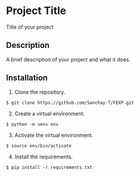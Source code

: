 # Project Title

Title of your project

## Description

A brief description of your project and what it does.

## Installation

1. Clone the repository.

```
$ git clone https://github.com/Sanchay-T/FEXP.git
```

2. Create a virtual environment.
```
$ python -m venv env
```
3. Activate the virtual environment.
```
$ source env/bin/activate
```
4. Install the requirements.
```
$ pip install -r requirements.txt
```
